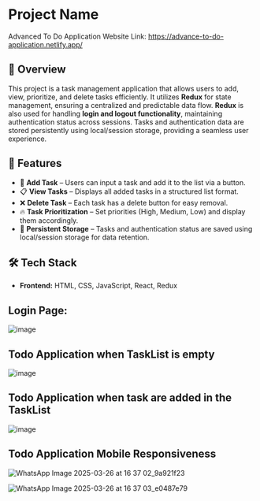 # Project Name
Advanced To Do Application
Website Link: https://advance-to-do-application.netlify.app/

## 📌 Overview

This project is a task management application that allows users to add, view, prioritize, and delete tasks efficiently. It utilizes **Redux** for state management, ensuring a centralized and predictable data flow. **Redux** is also used for handling **login and logout functionality**, maintaining authentication status across sessions. Tasks and authentication data are stored persistently using local/session storage, providing a seamless user experience.

## 🚀 Features

- 📌 **Add Task** – Users can input a task and add it to the list via a button.
- 📋 **View Tasks** – Displays all added tasks in a structured list format.
- ❌ **Delete Task** – Each task has a delete button for easy removal.
- 🔥 **Task Prioritization** – Set priorities (High, Medium, Low) and display them accordingly.
- 💾 **Persistent Storage** – Tasks and authentication status are saved using local/session storage for data retention.

## 🛠 Tech Stack

- **Frontend:** HTML, CSS, JavaScript, React, Redux

## Login Page:
![image](https://github.com/user-attachments/assets/c563f445-a89b-40e4-8b11-b8f2801f97a1)


## Todo Application when TaskList is empty
![image](https://github.com/user-attachments/assets/9ea00eb9-1dab-492b-b63d-191dd3a5c5a4)

## Todo Application when task are added in the TaskList
![image](https://github.com/user-attachments/assets/c564c50b-b0ba-4d73-8d40-217af5b420dd)

## Todo Application Mobile Responsiveness
![WhatsApp Image 2025-03-26 at 16 37 02_9a921f23](https://github.com/user-attachments/assets/d80fa209-90e4-47a1-9441-4e7feebb9892)

![WhatsApp Image 2025-03-26 at 16 37 03_e0487e79](https://github.com/user-attachments/assets/4b4e0bc8-75bf-40a1-9bae-ac4d7867f8b0)




